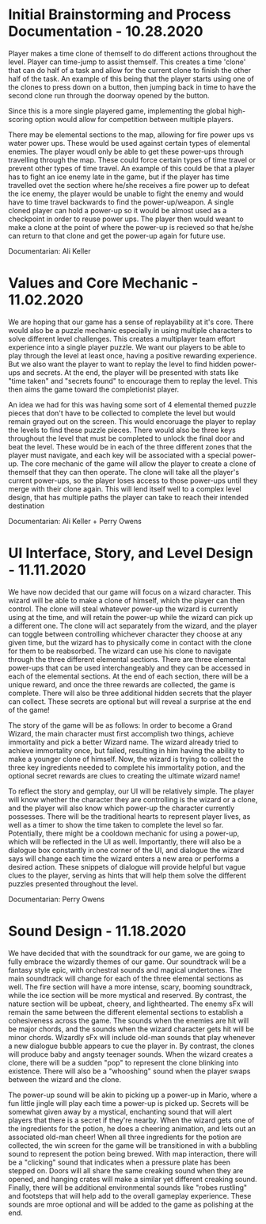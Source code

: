 # Initial Brainstorming and Process Documentation - 10.28.2020

Player makes a time clone of themself to do different actions throughout the level. Player can time-jump to assist themself. This creates a time 'clone' that can do half of a task and allow for the current clone to finish the other half of the task. An example of this being that the player starts using one of the clones to press down on a button, then jumping back in time to have the second clone run through the doorway opened by the button. 

Since this is a more single playered game, implementing the global high-scoring option would allow for competition between multiple players. 

There may be elemental sections to the map, allowing for fire power ups vs water power ups. These would be used against certain types of elemental enemies. The player woudl only be able to get these power-ups through travelling through the map. These could force certain types of time travel or prevent other types of time travel. An example of this could be that a player has to fight an ice enemy late in the game, but if the player has time travelled ovet the section where he/she receives a fire power up to defeat the ice enemy, the player would be unable to fight the enemy and would have to time travel backwards to find the power-up/weapon. A single cloned player can hold a power-up so it would be almost used as a checkpoint in order to reuse power ups. The player then would weant to make a clone at the point of where the power-up is recieved so that he/she can return to that clone and get the power-up again for future use. 

Documentarian: Ali Keller

# Values and Core Mechanic - 11.02.2020

We are hoping that our game has a sense of replayability at it's core. There would also be a puzzle mechanic especially in using multiple characters to solve different level challenges. This creates a multiplayer team effort experience into a single player puzzle. We want our players to be able to play through the level at least once, having a positive rewarding experience. But we also want the player to want to replay the level to find hidden power-ups and secrets. At the end, the player will be presented with stats like "time taken" and "secrets found" to encourage them to replay the level. This then aims the game toward the completionist player. 

An idea we had for this was having some sort of 4 elemental themed puzzle pieces that don't have to be collected to complete the level but would remain grayed out on the screen. This would encoruage the player to replay the levels to find these puzzle pieces. There would also be three keys throughout the level that must be completed to unlock the final door and beat the level. These would be in each of the three different zones that the player must navigate, and each key will be associated with a special power-up. The core mechanic of the game will allow the player to create a clone of themself that they can then operate. The clone will take all the player's current power-ups, so the player loses access to those power-ups until they merge with their clone again. This will lend itself well to a complex level design, that has multiple paths the player can take to reach their intended destination

Documentarian: Ali Keller + Perry Owens 

# UI Interface, Story, and Level Design - 11.11.2020

We have now decided that our game will focus on a wizard character. This wizard will be able to make a clone of himself, which the player can then control. The clone will steal whatever power-up the wizard is currently using at the time, and will retain the power-up while the wizard can pick up a different one. The clone will act separately from the wizard, and the player can toggle between controlling whichever character they choose at any given time, but the wizard has to physically come in contact with the clone for them to be reabsorbed. The wizard can use his clone to navigate through the three different elemental sections. There are three elemental power-ups that can be used interchangeably and they can be accessed in each of the elemental sections. At the end of each section, there will be a unique reward, and once the three rewards are collected, the game is complete. There will also be three additional hidden secrets that the player can collect. These secrets are optional but will reveal a surprise at the end of the game! 

The story of the game will be as follows: In order to become a Grand Wizard, the main character must first accomplish two things, achieve immortality and pick a better Wizard name. The wizard already tried to achieve immortality once, but failed, resulting in him having the ability to make a younger clone of himself. Now, the wizard is trying to collect the three key ingredients needed to complete his immortality potion, and the optional secret rewards are clues to creating the ultimate wizard name! 

To reflect the story and gemplay, our UI will be relatively simple. The player will know whether the character they are controlling is the wizard or a clone, and the player will also know which power-up the character currently possesses. There will be the traditional hearts to represent player lives, as well as a timer to show the time taken to complete the level so far. Potentially, there might be a cooldown mechanic for using a power-up, which will be reflected in the UI as well. Importantly, there will also be a dialogue box constantly in one corner of the UI, and dialogue the wizard says will change each time the wizard enters a new area or performs a desired action. These snippets of dialogue will provide helpful but vague clues to the player, serving as hints that will help them solve the different puzzles presented throughout the level. 

Documentarian: Perry Owens 

# Sound Design - 11.18.2020

We have decided that with the soundtrack for our game, we are going to fully embrace the wizardly themes of our game. Our soundtrack will be a fantasy style epic, with orchestral sounds and magical undertones. The main soundtrack will change for each of the three elemental sections as well. The fire section will have a more intense, scary, booming soundtrack, while the ice section will be more mystical and reserved. By contrast, the nature section will be upbeat, cheery, and lighthearted. The enemy sFx will remain the same between the different elemental sections to establish a cohesiveness across the game. The sounds when the enemies are hit will be major chords, and the sounds when the wizard character gets hit will be minor chords. Wizardly sFx will include old-man sounds that play whenever a new dialogue bubble appears to cue the player in. By contrast, the clones will produce baby and angsty teenager sounds. When the wizard creates a clone, there will be a sudden "pop" to represent the clone blinking into existence. There will also be a "whooshing" sound when the player swaps between the wizard and the clone.  

The power-up sound will be akin to picking up a power-up in Mario, where a fun little jingle will play each time a power-up is picked up. Secrets will be somewhat given away by a mystical, enchanting sound that will alert players that there is a secret if they're nearby. When the wizard gets one of the ingredients for the potion, he does a cheering animation, and lets out an associated old-man cheer! When all three ingredients for the potion are collected, the win screen for the game will be transitioned in with a bubbling sound to represent the potion being brewed. With map interaction, there will be a "clicking" sound that indicates when a pressure plate has been stepped on. Doors will all share the same creaking sound when they are opened, and hanging crates will make a similar yet different creaking sound. Finally, there will be additional environmental sounds like "robes rustling" and footsteps that will help add to the overall gameplay experience. These sounds are mroe optional and will be added to the game as polishing at the end. 
